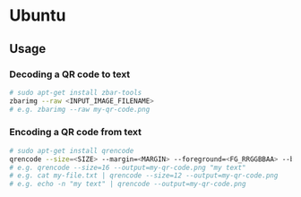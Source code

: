 # Ubuntu

## Usage

### Decoding a QR code to text

```bash
# sudo apt-get install zbar-tools
zbarimg --raw <INPUT_IMAGE_FILENAME>
# e.g. zbarimg --raw my-qr-code.png
```

### Encoding a QR code from text

```bash
# sudo apt-get install qrencode
qrencode --size=<SIZE> --margin=<MARGIN> --foreground=<FG_RRGGBBAA> --background=<BG_RRGGBBAA> --output=<OUTPUT_IMAGE_FILENAME> <TEXT>
# e.g. qrencode --size=16 --output=my-qr-code.png "my text"
# e.g. cat my-file.txt | qrencode --size=12 --output=my-qr-code.png
# e.g. echo -n "my text" | qrencode --output=my-qr-code.png
```
